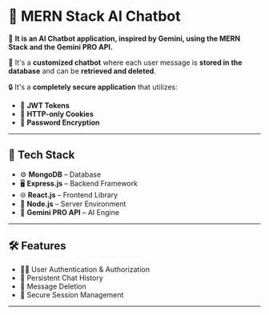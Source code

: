 # 🤖 MERN Stack AI Chatbot  

🚀 **It is an AI Chatbot application, inspired by Gemini, using the MERN Stack and the Gemini PRO API.**  

💬 It's a **customized chatbot** where each user message is **stored in the database** and can be **retrieved and deleted**.  

🔒 It's a **completely secure application** that utilizes:  
- 🪪 **JWT Tokens**  
- 🍪 **HTTP-only Cookies**  
- 🔐 **Password Encryption**

---

## 🧩 Tech Stack  
- ⚙️ **MongoDB** – Database  
- 🖥️ **Express.js** – Backend Framework  
- 🌐 **React.js** – Frontend Library  
- 🧠 **Node.js** – Server Environment  
- 🤖 **Gemini PRO API** – AI Engine  

---

## 🛠️ Features  
- 🧍‍♂️ User Authentication & Authorization  
- 💾 Persistent Chat History  
- 🧹 Message Deletion  
- 🔐 Secure Session Management  

---


